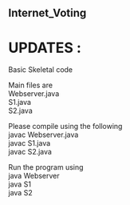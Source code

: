 ## Internet_Voting

# UPDATES : 
  Basic Skeletal code 
  
  Main files are <br />
    Webserver.java <br />
    S1.java <br />
    S2.java
    
  Please compile using the following <br />
    javac Webserver.java <br />
    javac S1.java <br />
    javac S2.java <br />
    
  Run the program using <br />
    java Webserver <br />
    java S1 <br />
    java S2
